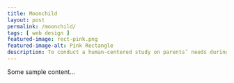 ```yaml
---
title: Moonchild
layout: post
permalink: /moonchild/
tags: [ web design ]
featured-image: rect-pink.png
featured-image-alt: Pink Rectangle
description: To conduct a human-centered study on parents’ needs during quarantine. A task-management app for parents to distribute work more evenly.
---
```


Some sample content...
